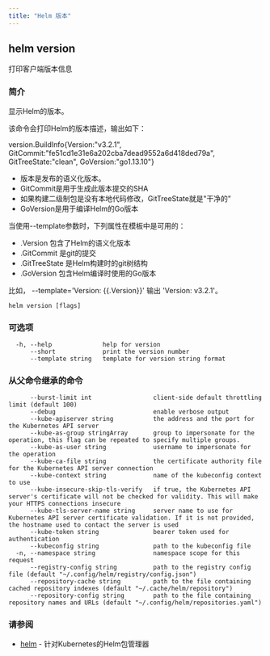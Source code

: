 ```yaml
---
title: "Helm 版本"
---
```


## helm version

打印客户端版本信息

### 简介

显示Helm的版本。

该命令会打印Helm的版本描述，输出如下：

version.BuildInfo{Version:"v3.2.1", GitCommit:"fe51cd1e31e6a202cba7dead9552a6d418ded79a",
GitTreeState:"clean", GoVersion:"go1.13.10"}

- 版本是发布的语义化版本。
- GitCommit是用于生成此版本提交的SHA
- 如果构建二级制包是没有本地代码修改，GitTreeState就是"干净的"
- GoVersion是用于编译Helm的Go版本

当使用--template参数时，下列属性在模板中是可用的：

- .Version 包含了Helm的语义化版本
- .GitCommit 是git的提交
- .GitTreeState 是Helm构建时的git树结构
- .GoVersion 包含Helm编译时使用的Go版本

比如， --template='Version: {{.Version}}' 输出 'Version: v3.2.1'。

```shell
helm version [flags]
```

### 可选项

```shell
  -h, --help              help for version
      --short             print the version number
      --template string   template for version string format
```

### 从父命令继承的命令

```shell
      --burst-limit int                 client-side default throttling limit (default 100)
      --debug                           enable verbose output
      --kube-apiserver string           the address and the port for the Kubernetes API server
      --kube-as-group stringArray       group to impersonate for the operation, this flag can be repeated to specify multiple groups.
      --kube-as-user string             username to impersonate for the operation
      --kube-ca-file string             the certificate authority file for the Kubernetes API server connection
      --kube-context string             name of the kubeconfig context to use
      --kube-insecure-skip-tls-verify   if true, the Kubernetes API server's certificate will not be checked for validity. This will make your HTTPS connections insecure
      --kube-tls-server-name string     server name to use for Kubernetes API server certificate validation. If it is not provided, the hostname used to contact the server is used
      --kube-token string               bearer token used for authentication
      --kubeconfig string               path to the kubeconfig file
  -n, --namespace string                namespace scope for this request
      --registry-config string          path to the registry config file (default "~/.config/helm/registry/config.json")
      --repository-cache string         path to the file containing cached repository indexes (default "~/.cache/helm/repository")
      --repository-config string        path to the file containing repository names and URLs (default "~/.config/helm/repositories.yaml")
```

### 请参阅

- [helm](helm.md) - 针对Kubernetes的Helm包管理器
